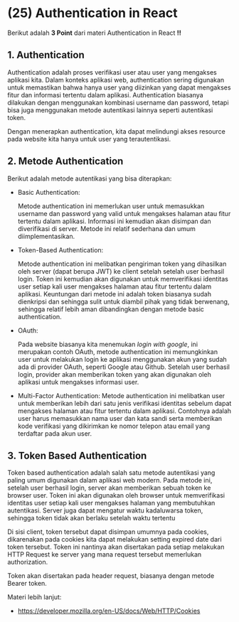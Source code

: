 # **(25) Authentication in React**

Berikut adalah **3 Point** dari materi Authentication in React **‼️**

## **1. Authentication**

Authentication adalah proses verifikasi user atau user yang mengakses aplikasi kita. Dalam konteks aplikasi web, authentication sering digunakan untuk memastikan bahwa hanya user yang diizinkan yang dapat mengakses fitur dan informasi tertentu dalam aplikasi. Authentication biasanya dilakukan dengan menggunakan kombinasi username dan password, tetapi bisa juga menggunakan metode autentikasi lainnya seperti autentikasi token.

Dengan menerapkan authentication, kita dapat melindungi akses resource pada website kita hanya untuk user yang terautentikasi.

## **2. Metode Authentication**

Berikut adalah metode autentikasi yang bisa diterapkan:

- Basic Authentication:

  Metode authentication ini memerlukan user untuk memasukkan username dan password yang valid untuk mengakses halaman atau fitur tertentu dalam aplikasi. Informasi ini kemudian akan disimpan dan diverifikasi di server. Metode ini relatif sederhana dan umum diimplementasikan.

- Token-Based Authentication:

  Metode authentication ini melibatkan pengiriman token yang dihasilkan oleh server (dapat berupa JWT) ke client setelah setelah user berhasil login. Token ini kemudian akan digunakan untuk memverifikasi identitas user setiap kali user mengakses halaman atau fitur tertentu dalam aplikasi. Keuntungan dari metode ini adalah token biasanya sudah dienkripsi dan sehingga sulit untuk diambil pihak yang tidak berwenang, sehingga relatif lebih aman dibandingkan dengan metode basic authentication.

- OAuth:

  Pada website biasanya kita menemukan _login with google_, ini merupakan contoh OAuth, metode authentication ini memungkinkan user untuk melakukan login ke aplikasi menggunakan akun yang sudah ada di provider OAuth, seperti Google atau Github. Setelah user berhasil login, provider akan memberikan token yang akan digunakan oleh aplikasi untuk mengakses informasi user.

- Multi-Factor Authentication:
  Metode authentication ini melibatkan user untuk memberikan lebih dari satu jenis verifikasi identitas sebelum dapat mengakses halaman atau fitur tertentu dalam aplikasi. Contohnya adalah user harus memasukkan nama user dan kata sandi serta memberikan kode verifikasi yang dikirimkan ke nomor telepon atau email yang terdaftar pada akun user.

## **3. Token Based Authentication**

Token based authentication adalah salah satu metode autentikasi yang paling umum digunakan dalam aplikasi web modern. Pada metode ini, setelah user berhasil login, server akan memberikan sebuah token ke browser user. Token ini akan digunakan oleh browser untuk memverifikasi identitas user setiap kali user mengakses halaman yang membutuhkan autentikasi. Server juga dapat mengatur waktu kadaluwarsa token, sehingga token tidak akan berlaku setelah waktu tertentu

Di sisi client, token tersebut dapat disimpan umumnya pada cookies, dikarenakan pada cookies kita dapat melakukan setting expired date dari token tersebut. Token ini nantinya akan disertakan pada setiap melakukan HTTP Request ke server yang mana request tersebut memerlukan authorization.

Token akan disertakan pada header request, biasanya dengan metode Bearer token.

Materi lebih lanjut:

- https://developer.mozilla.org/en-US/docs/Web/HTTP/Cookies
